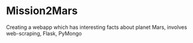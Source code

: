 # Mission2Mars
Creating a webapp which has interesting facts about planet Mars, involves web-scraping, Flask, PyMongo

